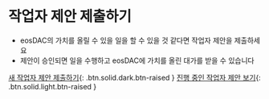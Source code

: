 **작업자 제안 제출하기**
===

 * eosDAC의 가치를 올릴 수 있을 일을 할 수 있을 것 같다면 작업자 제안을 제출하세요
 * 제안이 승인되면 일을 수행하고 eosDAC에 가치를 올린 대가를 받을 수 있습니다

[새 작업자 제안 제출하기](https://docs.google.com/forms/d/e/1FAIpQLSculmbT-JGo9eX7BtQfTGoLUFnQyeThOR-wPBx7DZiIeKtmpw/viewform){: .btn.solid.dark.btn-raised }
[진행 중인 작업자 제안 보기](https://docs.google.com/spreadsheets/d/1J_BtrVbG9xE95papc3s5fMTZi8W2cqh_Xj5b8XzhRME/edit?usp=sharing){: .btn.solid.light.btn-raised }
